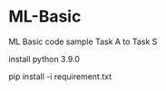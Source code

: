 # ML-Basic
ML Basic code sample Task A to Task S

install python 3.9.0

pip install -i requirement.txt
